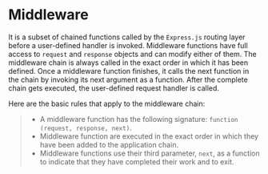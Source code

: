 # Middleware

It is a subset of chained functions called by the `Express.js` routing layer before a user-defined handler is invoked. Middleware functions have full access to `request` and `response` objects and can modify either of them. The middleware chain is always called in the exact order in which it has been defined. Once a middleware function finishes, it calls the next function in the chain by invoking its next argument as a function. After the complete chain gets executed, the user-defined request handler is called.

Here are the basic rules that apply to the middleware chain:

> - A middleware function has the following signature: `function (request, response, next)`.
> - Middleware function are executed in the exact order in which they have been added to the application chain. 
> - Middleware functions use their third parameter, `next`, as a function to indicate that they have completed their work and to exit. 